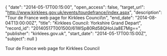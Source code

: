 {
  "date": "2014-05-17T00:15:00", 
  "open_access": false, 
  "target_url": "http://www.kirklees.gov.uk/events/tourdefrance/index.aspx", 
  "description": "Tour de France web page for Kirklees Council\n", 
  "end_date": "2014-08-04T13:00:00Z", 
  "title": "Kirklees Council: Yorkshire Grand Depart", 
  "record_id": "20140517T001500/61WSp80Rd58QHoIJa8E7Mg==", 
  "publisher": "kirklees.gov.uk", 
  "start_date": "2014-05-17T00:15:00Z", 
  "subject": null
}

Tour de France web page for Kirklees Council
